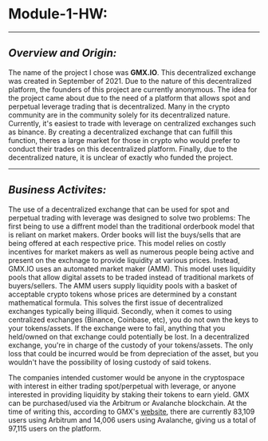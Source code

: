 # **Module-1-HW:**
---
## *Overview and Origin:*
The name of the project I chose was **GMX.IO**. This decentralized exchange was created in September of 2021. Due to the nature of this decentralized platform, the founders of this project are currently anonymous. The idea for the project came about due to the need of a platform that allows spot and perpetual leverage trading that is decentralized. Many in the crypto community are in the community solely for its decentralized nature. Currently, it's easiest to trade with leverage on centralized exchanges such as binance. By creating a decentralized exchange that can fulfill this function, theres a large market for those in crypto who would prefer to conduct their trades on this decentralized platform. Finally, due to the decentralized nature, it is unclear of exactly who funded the project. 

---
## *Business Activites:*
The use of a decentralized exchange that can be used for spot and perpetual trading with leverage was designed to solve two problems: The first being to use a diffrent model than the traditional orderbook model that is reliant on market makers. Order books will list the buys/sells that are being offered at each respective price. This model relies on costly incentives for market makers as well as numerous people being active and present on the exchnage to provide liquidity at various prices. Instead, GMX.IO uses an automated market maker (AMM). This model uses liquidity pools that allow digital assets to be traded instead of traditional markets of buyers/sellers. The AMM users supply liquidity pools with a basket of acceptable crypto tokens whose prices are determined by a constant mathematical formula. This solves the first issue of decentralized exchanges typically being illiquid. Secondly, when it comes to using centralized exchanges (Binance, Coinbase, etc), you do not own the keys to your tokens/assets. If the exchange were to fail, anything that you held/owned on that exchange could potentially be lost. In a decentralized exchange, you're in charge of the custody of your tokens/assets. The only loss that could be incurred would be from depreciation of the asset, but you wouldn't have the possibility of losing custody of said tokens.
>
The companies intended customer would be anyone in the cryptospace with interest in either trading spot/perpetual with leverage, or anyone interested in providing liquidity by staking their tokens to earn yield. GMX can be purchased/used via the Arbitrum or Avalanche blockchain. At the time of writing this, according to GMX's [website](https://stats.gmx.io/), there are currently 83,109 users using Arbitrum and 14,006 users using Avalanche, giving us a total of 97,115 users on the platform. 
>



